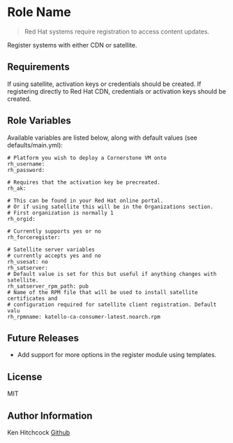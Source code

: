 Role Name
=========

> Red Hat systems require registration to access content updates.

Register systems with either CDN or satellite.

Requirements
------------

 If using satellite, activation keys or credentials should be created.
 If registering directly to Red Hat CDN, credentials or activation keys should be created.

Role Variables
--------------

Available variables are listed below, along with default values (see defaults/main.yml):

    # Platform you wish to deploy a Cornerstone VM onto
    rh_username:
    rh_password:
    
    # Requires that the activation key be precreated. 
    rh_ak:

    # This can be found in your Red Hat online portal.
    # Or if using satellite this will be in the Organizations section. 
    # First organization is normally 1
    rh_orgid:

    # Currently supports yes or no
    rh_forceregister:

    # Satellite server variables
    # currently accepts yes and no
    rh_usesat: no
    rh_satserver:
    # Default value is set for this but useful if anything changes with satellite.
    rh_satserver_rpm_path: pub
    # Name of the RPM file that will be used to install satellite certificates and 
    # configuration required for satellite client registration. Default valu
    rh_rpmname: katello-ca-consumer-latest.noarch.rpm 

Future Releases
---------------

 - Add support for more options in the register module using templates.

License
-------

MIT

Author Information
------------------

Ken Hitchcock [Github](https://github.com/kenhitchcock)

